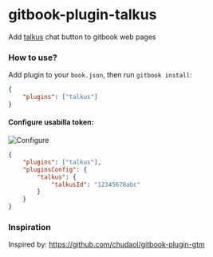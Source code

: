 # gitbook-plugin-talkus
Add [talkus](https://talkus.io) chat button to gitbook web pages

### How to use?

Add plugin to your `book.json`, then run `gitbook install`:

```json
{
    "plugins": ["talkus"]
}
```

#### Configure usabilla token:

![Configure](usabilla.png)

```json
{
    "plugins": ["talkus"],
    "pluginsConfig": {
        "talkus": {
            "talkusId": "12345678abc"
        }
    }
}
```

### Inspiration
Inspired by: https://github.com/chudaol/gitbook-plugin-gtm
